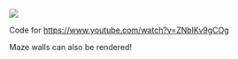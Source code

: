 ![](vis.gif)

Code for https://www.youtube.com/watch?v=ZNbIKv9gCOg

Maze walls can also be rendered!
